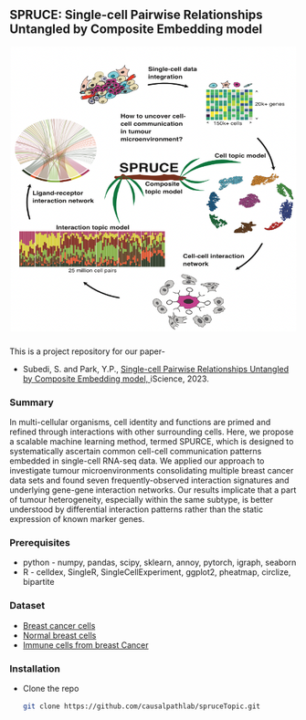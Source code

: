 ## SPRUCE: Single-cell Pairwise Relationships Untangled by Composite Embedding model

<div align="center">
    <img src="images/spruce.png" alt="Logo" width="500" height="500">
</div>

###
This is a project repository for our paper-
* Subedi, S. and Park, Y.P., <a href="https://www.cell.com/iscience/fulltext/S2589-0042(23)00102-5"> Single-cell Pairwise Relationships Untangled by Composite Embedding model, </a> iScience, 2023.

### Summary
In multi-cellular organisms, cell identity and functions are primed and refined through interactions with other surrounding cells. Here, we propose a scalable machine learning method, termed SPURCE, which is designed to systematically ascertain common cell-cell communication patterns embedded in single-cell RNA-seq data. We applied our approach to investigate tumour microenvironments consolidating multiple breast cancer data sets and found seven frequently-observed interaction signatures and underlying gene-gene interaction networks. Our results implicate that a part of tumour heterogeneity, especially within the same subtype, is better understood by differential interaction patterns rather than the static expression of known marker genes.

### Prerequisites

* python - numpy, pandas, scipy, sklearn, annoy, pytorch, igraph, seaborn
* R - celldex, SingleR, SingleCellExperiment, ggplot2, pheatmap, circlize, bipartite

### Dataset
 * <a href="https://pubmed.ncbi.nlm.nih.gov/34493872/">Breast cancer cells </a>
 * <a href="https://pubmed.ncbi.nlm.nih.gov/33763657/">Normal breast cells</a>
 * <a href="https://pubmed.ncbi.nlm.nih.gov/34914499/">Immune cells from breast Cancer </a>

### Installation

* Clone the repo
   ```sh
   git clone https://github.com/causalpathlab/spruceTopic.git
   ```
